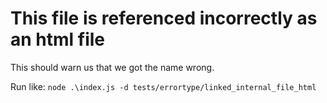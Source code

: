 # This file is referenced incorrectly as an html file

This should warn us that we got the name wrong.

Run like: `node .\index.js -d tests/errortype/linked_internal_file_html`

